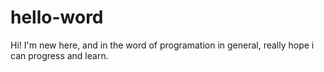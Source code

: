 # hello-word

Hi!
I'm new here, and in the word of programation in general, really hope i can progress and learn.
